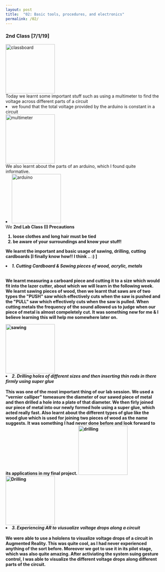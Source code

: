 ```yaml
---
layout: post
title:  "02: Basic tools, procedures, and electronics"
permalink: /02/
---
```


### 2nd Class [7/1/19]
<img src="classep.jpg" alt="classboard" style="height: 160px; max-width: 100%">
<br>Today we learnt some important stuff such as using a multimeter to find the voltage across different parts of a circuit
<li>we found that the total voltage provided by the arduino is constant in a circuit</li>
<img src="20190627_141712.jpg" alt="multimeter" style="height: 160px; max-width: 100%"><br>
We also learnt about the parts of an arduino, which I found quite informative.
<li> <img src="20190627_133610.jpg" alt="arduino" style="height: 160px; max-width: 100%"> </li>
We
<B> 2nd Lab Class
(I) Precautions

1. loose clothes and long hair must be tied
2. be aware of your surroundings and know your stuff!


We learnt the important and basic usage of sawing, drilling, cutting cardboards [I finally know how!! I think .. :) ] 
<li><i> 1. Cutting Cardboard & Sawing pieces of wood, acrylic, metals</i></li>

<br> We learnt measuring a carboard piece and cutting it to a size which would fit into the lazer cutter, about which we will learn in the following week. We learnt sawing pieces of wood, then we learnt that saws are of two types the "PUSH" saw which effectively cuts when the saw is pushed and the "PULL" saw which effectively cuts when the saw is pulled. When cutting metals the frequency of the sound allowed us to judge when our piece of metal is almost compeletely cut. It was something new for me & I believe learning this will help me somewhere later on.

<img src="20190628_160648.jpg" alt="sawing" style="height: 160px; max-width: 100%">

<li><i> 2. Drilling holes of different sizes and then inserting thin rods in there firmly using super glue</i></li>
<br>
This was one of the most important thing of our lab session. We used a "vernier calliper" tomeasure the diameter of our sawed piece of metal and then drilled a hole into a plate of that diameter. We then firly joined our piece of metal into our newly formed hole using a super glue, which acted really fast. Also learnt about the different types of glue like the wood glue which is used for joining two pieces of wood as the  name suggests. It was something I had never done before and look forward to its applications in my final project.

<img src="20190628_171706.jpg" alt="drilling" style="height: 160px; max-width: 100%">
<img src="20190628_175512.jpg" alt="Drilling"  style="height: 160px; max-width: 100%"><br>
<li><i> 3. Experiencing AR to viusualize voltage drops along a circuit</i></li>
<br>We were able to use a hololens to visualize voltage drops  of a circuit in Augmented Reality. This was quite cool, as I had never experienced anything of the sort before. Moreover we got to use it in its pilot stage, which was also quite amazing. After activiating the system suing gesture control, I was able to visualize the different voltage drops along different parts of the circuit.  


<!-- You can include comments that will not be translated to HTML -->

<!-- You can include links and images in the following format: -->

<!-- Or, you can also directly include HTML, for example to make a split image -->


<!-- You can also use HTML tags to include a video -->

<!-- Or to add a download link to any (reasonably small) file in your permalink directory -->



